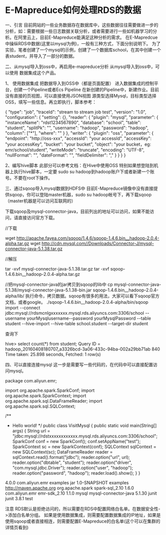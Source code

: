 # E-Mapreduce如何处理RDS的数据

一、引言
目前网站的一些业务数据存在数据库中，这些数据往往需要做进一步的分析，如：需要根据一些日志数据关联分析，或者需要进行一些如机器学习的分析。在阿里云上，目前E-Mapreduce能满足这种分析的需求。
在E-Mapredcue中操纵RDS中数据(这里以mysql为例)，一般有三种方式，下面分别说明下。
为了实验，笔者创建了一个mysql的示例，创建了一个数据库school，在其中创建一个表student，并导入了一部分的数据。

二、从mysql导入到oss中，再启用e-mapreduce分析
从mysql导入到oss中，可以使用 数据集成这个产品。

1、 使用数据集成 把数据导入到OSS中（都是页面配置）
进入数据集成的控制平台，创建一个Pipeline或者Ecs Pipeline
在新创建的Pipeline中，新建作业。目前没有直接的页视图，可以直接使用JSON视图
源类型选择Mysql，目标类型选择OSS，填写一些信息。再立即执行，脚本参考：

{
    "type": "job",
    "traceId": "stream to stream job test",
    "version": "1.0",
    "configuration": {
        "setting": {},
        "reader": {
            "plugin": "mysql",
            "parameter": {
                "instanceName": "rdst1234567890",
                "database": "school",
                "table": "student",
                "splitPk": "",
                "username": "hadoop",
                "password": "hadoop",
                "column": ["*"],
                "where": ""
            }
        },
        "writer": {
            "plugin": "oss",
            "parameter": {
                "endpoint": "http://oss-xxx",
                "accessId": "your accessId",
                "accessKey": "your accessKey",
                "bucket": "your bucket",
                "object": "your bucket，eg:   emr/school/student",
                "writeMode": "truncate",
                "encoding": "UTF-8",
                "nullFormat": "",
                "dateFormat": "",
                "fieldDelimiter": ","
            }
        }
    }
}

2、编写hive脚本
此部分可以参考文档：在Hive中使用OSS
特别如果想登陆到机器上执行hive脚本，一定要 sudo su hadoop到hadoop账户下或者新建一个账号。不要在root下操作。

三、通过sqoop导入mysql数据到HDFS中
目前E-Mapreduce镜像中没有直接提供sqoop，你可以登陆master机器，sudo su hadoop帐号下，再下载sqoop（master机器是可以访问互联网的）

下载sqoop及mysql-connector-java，目前列出的地址可以访问，如果不能访问，请直接访问官方下载。

//下载

wget http://apache.fayea.com/sqoop/1.4.6/sqoop-1.4.6.bin__hadoop-2.0.4-alpha.tar.gz
wget http://cdn.mysql.com//Downloads/Connector-J/mysql-connector-java-5.1.38.tar.gz

//解压

tar -xvf mysql-connector-java-5.1.38.tar.gz
tar -xvf sqoop-1.4.6.bin__hadoop-2.0.4-alpha.tar.gz

//把mysql-connector-java的jar拷贝到sqoop的lib中
cp mysql-connector-java-5.1.38/mysql-connector-java-5.1.38-bin.jar sqoop-1.4.6.bin__hadoop-2.0.4-alpha/lib/
执行命令，拷贝数据。sqoop有很多的用法，大家可以看下sqoop官方文档，或者google。
 ./sqoop-1.4.6.bin__hadoop-2.0.4-alpha/bin/sqoop import  --connect jdbc:mysql://rdsmcnlgxxxxxxx.mysql.rds.aliyuncs.com:3306/school --username yourMysqlusername--password yourMysqlPassword --table student --hive-import --hive-table school.student --target-dir student

查询下

hive> select count(*) from student;
Query ID = hadoop_20160408180707_a3326bcd-3a06-433c-94ba-002a29bb71ab
840
Time taken: 25.898 seconds, Fetched: 1 row(s)

四、可以直接连接mysql
这一步是需要写一些代码的，在代码中可以直接配置访问mysql。

package com.aliyun.emr;

import org.apache.spark.SparkConf;
import org.apache.spark.SparkContext;
import org.apache.spark.sql.DataFrameReader;
import org.apache.spark.sql.SQLContext;

/**
 * Hello world!
 */
public class VisitMysql {
    public static void main(String[] args) {
        String url = "jdbc:mysql://rdstxxxxxxxxxxxx.mysql.rds.aliyuncs.com:3306/school";
        SparkConf conf = new SparkConf();
        conf.setAppName("test");
        SparkContext sc = new SparkContext(conf);
        SQLContext sqlContext = new SQLContext(sc);
        DataFrameReader reader = sqlContext.read().format("jdbc");
        reader.option("url", url);
        reader.option("dbtable", "student");
        reader.option("driver", "com.mysql.jdbc.Driver");
        reader.option("user", "hadoop");
        reader.option("password", "hadoop");
        reader.load().show();
    }
}

<project xmlns="http://maven.apache.org/POM/4.0.0" xmlns:xsi="http://www.w3.org/2001/XMLSchema-instance"
  xsi:schemaLocation="http://maven.apache.org/POM/4.0.0 http://maven.apache.org/maven-v4_0_0.xsd">
  <modelVersion>4.0.0</modelVersion>
  <groupId>com.aliyun.emr</groupId>
  <artifactId>examples</artifactId>
  <packaging>jar</packaging>
  <version>1.0-SNAPSHOT</version>
  <name>examples</name>
  <url>http://maven.apache.org</url>
  <dependencies>
    <dependency>
      <groupId>org.apache.spark</groupId>
      <artifactId>spark-sql_2.10</artifactId>
      <version>1.6.0</version>
    </dependency>
    <dependency>
      <groupId>com.aliyun.emr</groupId>
      <artifactId>emr-sdk_2.10</artifactId>
      <version>1.1.0</version>
    </dependency>
    <dependency>
      <groupId>mysql</groupId>
      <artifactId>mysql-connector-java</artifactId>
      <version>5.1.30</version>
    </dependency>
    <dependency>
      <groupId>junit</groupId>
      <artifactId>junit</artifactId>
      <version>3.8.1</version>
      <scope>test</scope>
    </dependency>
  </dependencies>
</project>

注意
RDS默认是拒绝访问的，所以需要在RDS中配置网络白名单。在数据安全性->添加白名单分组。
如果是使用数据集成，则需要配置数据集成的IP地址，如果是使用sqoop或者直接相连，则需要配置E-Mapreduce的白名单(这个可以在集群的详情页看到)


